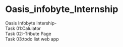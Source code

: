 # Oasis_infobyte_Internship
Oasis Infobyte Intership-      
 Task 01:Calulator    
 Task 02:-Tribute Page    
Task 03:todo list web app
